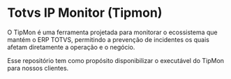 # Totvs IP Monitor (Tipmon)
O TipMon é uma ferramenta projetada para monitorar o ecossistema que mantém o ERP TOTVS, permitindo a prevenção de incidentes os quais afetam diretamente a operação e o negócio.

Esse repositório tem como propósito disponibilizar o executável do TipMon para nossos clientes.
